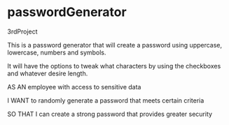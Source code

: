 # passwordGenerator
3rdProject

This is a password generator that will create a password using uppercase,
lowercase, numbers and symbols. 

It will have the options to tweak what characters by using the checkboxes and
whatever desire length.

AS AN employee with access to sensitive data

I WANT to randomly generate a password that meets certain criteria

SO THAT I can create a strong password that provides greater security